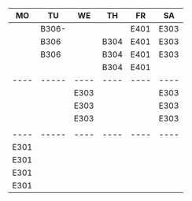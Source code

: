 |MO  |TU   |WE  |TH  |FR  |SA  |
|----|-----|----|----|----|----|
|    |B306-|    |    |E401|E303|
|    |B306 |    |B304|E401|E303|
|    |B306 |    |B304|E401|E303|
|    |     |    |B304|E401|    |
|----|-----|----|----|----|----|
|    |     |E303|    |    |E303|
|    |     |E303|    |    |E303|
|    |     |E303|    |    |E303|
|    |     |    |    |    |    |
|----|-----|----|----|----|----|
|E301|     |    |    |    |    |
|E301|     |    |    |    |    |
|E301|     |    |    |    |    |
|E301|     |    |    |    |    |
